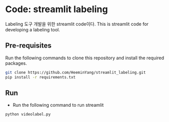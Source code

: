 # Code: streamlit labeling
Labeling 도구 개발을 위한 streamlit code이다.
This is streamlit code for developing a labeling tool.

## Pre-requisites
Run the following commands to clone this repository and install the required packages.
```bash
git clone https://github.com/HeeminYang/streamlit_labeling.git
pip install -r requirements.txt
```

## Run
- Run the following command to run streamlit
```bash
python videolabel.py
```
